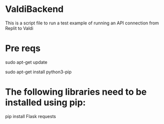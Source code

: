 # ValdiBackend
This is a script file to run a test example of running an API connection from Replit to Valdi

# Pre reqs
sudo apt-get update

sudo apt-get install python3-pip


# The following libraries need to be installed using pip:

pip install Flask requests

